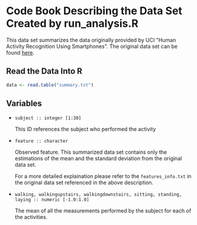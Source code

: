 # Code Book Describing the Data Set Created by run\_analysis.R

This data set summarizes the data originally provided by UCI "Human Activity
Recognition Using Smartphones". The original data set can be found
[here](http://archive.ics.uci.edu/ml/datasets/Human+Activity+Recognition+Using+Smartphones).

## Read the Data Into R

```R
data <- read.table("summary.txt")
```

## Variables

* `subject :: integer [1:30]`

    This ID references the subject who performed the activity

* `feature :: character`

    Observed feature. This summarized data set contains only the estimations
    of the mean and the standard deviation from the original data set.

    For a more detailed explaination please refer to the `features_info.txt` in
    the original data set referenced in the above description.

* `walking, walkingupstairs, walkingdownstairs, sitting, standing, laying ::
  numeric [-1.0:1.0]`

    The mean of all the measurements performed by the subject for each of the
    activities.
